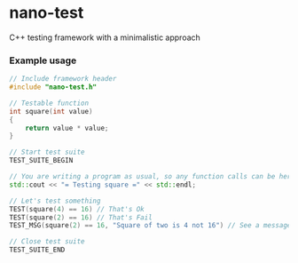 # nano-test
C++ testing framework with a minimalistic approach

### Example usage

```c++
// Include framework header
#include "nano-test.h"

// Testable function
int square(int value)
{
    return value * value;
}

// Start test suite
TEST_SUITE_BEGIN

// You are writing a program as usual, so any function calls can be here
std::cout << "= Testing square =" << std::endl;

// Let's test something
TEST(square(4) == 16) // That's Ok
TEST(square(2) == 16) // That's Fail
TEST_MSG(square(2) == 16, "Square of two is 4 not 16") // See a message

// Close test suite
TEST_SUITE_END
```
